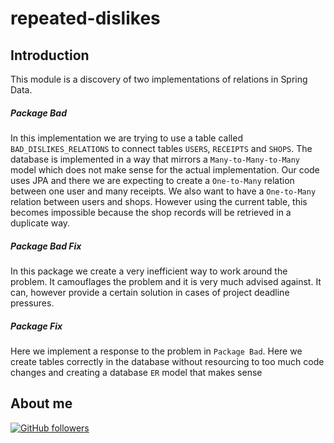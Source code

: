 # repeated-dislikes

## Introduction

This module is a discovery of two implementations of relations in Spring Data.

##### Package Bad

In this implementation we are trying to use a table called `BAD_DISLIKES_RELATIONS` to connect tables `USERS`, `RECEIPTS` and `SHOPS`.
The database is implemented in a way that mirrors a `Many-to-Many-to-Many` model which does not make sense for the actual implementation.
Our code uses JPA and there we are expecting to create a `One-to-Many` relation between one user and many receipts. We also want to have a `One-to-Many` relation between users and shops.
However using the current table, this becomes impossible because the shop records will be retrieved in a duplicate way.


##### Package Bad Fix

In this package we create a very inefficient way to work around the problem. It camouflages the problem and it is very much advised against. It can, however provide a certain solution in cases of project deadline pressures. 

##### Package Fix

Here we implement a response to the problem in `Package Bad`. Here we create tables correctly in the database without resourcing to too much code changes and creating a database `ER` model that makes sense



## About me

[![GitHub followers](https://img.shields.io/github/followers/jesperancinha.svg?label=Jesperancinha&style=for-the-badge&logo=github&color=grey "GitHub")](https://github.com/jesperancinha)
